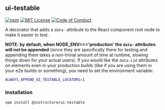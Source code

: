 ## ui-testable

[![npm][npm]][npm-url]
[![MIT License][license-badge]][license]
[![Code of Conduct][coc-badge]][coc]

A decorator that adds a `data-` attribute to the React component root node
to make it easier to test.

**NOTE: by default, when NODE_ENV==='production' the `data-` attributes will not be appended**
(since they are specifically there for testing and appending them takes a non-trivial
amount of time at runtime, slowing things down for your actual users).
If you would like the `data-cid` attributes on elements even in your production
builds (like if you are using them in your e2e builds or something),
you need to set the environment variable:

```sh
ALWAYS_APPEND_UI_TESTABLE_LOCATORS=1
```

### Installation

```sh
npm install @instructure/ui-testable
```

[npm]: https://img.shields.io/npm/v/@instructure/ui-testable.svg
[npm-url]: https://npmjs.com/package/@instructure/ui-testable
[license-badge]: https://img.shields.io/npm/l/instructure-ui.svg?style=flat-square
[license]: https://github.com/instructure/instructure-ui/blob/master/LICENSE.md
[coc-badge]: https://img.shields.io/badge/code%20of-conduct-ff69b4.svg?style=flat-square
[coc]: https://github.com/instructure/instructure-ui/blob/master/CODE_OF_CONDUCT.md
